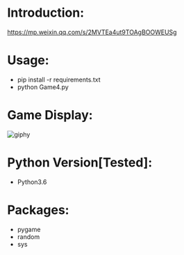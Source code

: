 # Introduction:
https://mp.weixin.qq.com/s/2MVTEa4ut9TOAgBOOWEUSg
# Usage:
- pip install -r requirements.txt
- python Game4.py
# Game Display:
![giphy](effect/running.gif)
# Python Version[Tested]:
- Python3.6
# Packages:
- pygame
- random
- sys